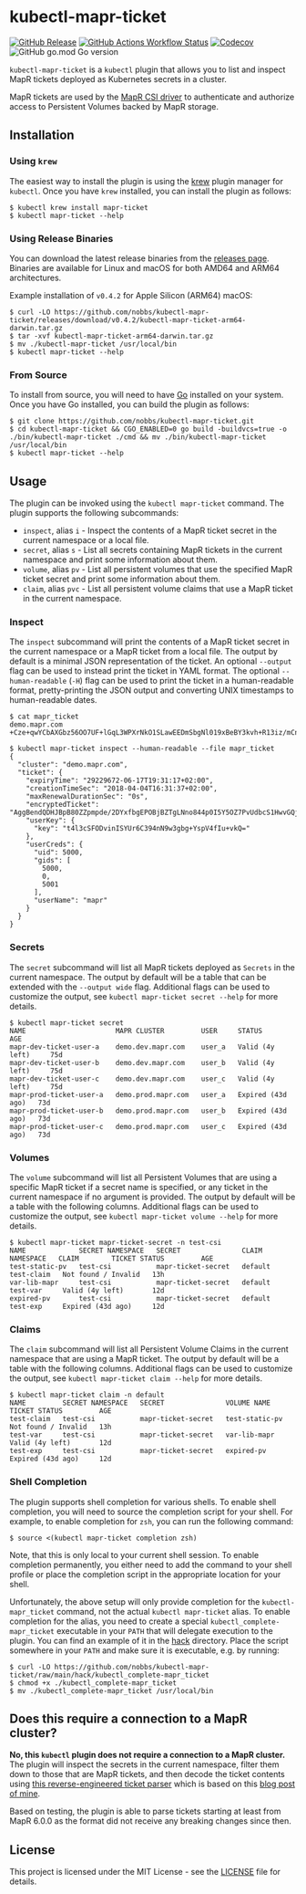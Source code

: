 # kubectl-mapr-ticket

[![GitHub Release](https://img.shields.io/github/v/release/nobbs/kubectl-mapr-ticket)](https://github.com/nobbs/kubectl-mapr-ticket/releases/latest)
[![GitHub Actions Workflow Status](https://img.shields.io/github/actions/workflow/status/nobbs/kubectl-mapr-ticket/ci.yaml?branch=release-please--branches--main&label=CI%20Build)](https://github.com/nobbs/kubectl-mapr-ticket/actions/workflows/ci.yaml)
[![Codecov](https://img.shields.io/codecov/c/github/nobbs/kubectl-mapr-ticket)](https://app.codecov.io/gh/nobbs/kubectl-mapr-ticket)
![GitHub go.mod Go version](https://img.shields.io/github/go-mod/go-version/nobbs/kubectl-mapr-ticket)

`kubectl-mapr-ticket` is a `kubectl` plugin that allows you to list and inspect MapR tickets deployed as Kubernetes secrets in a cluster.

MapR tickets are used by the [MapR CSI driver](https://github.com/mapr/mapr-csi) to authenticate and authorize access to Persistent Volumes backed by MapR storage.

## Installation

### Using `krew`

The easiest way to install the plugin is using the [krew](https://krew.sigs.k8s.io/) plugin manager for `kubectl`. Once you have `krew` installed, you can install the plugin as follows:

```console
$ kubectl krew install mapr-ticket
$ kubectl mapr-ticket --help
```

### Using Release Binaries

You can download the latest release binaries from the [releases page](https://github.com/nobbs/kubectl-mapr-ticket/releases). Binaries are available for Linux and macOS for both AMD64 and ARM64 architectures.

<!-- x-release-please-start-version -->

Example installation of `v0.4.2` for Apple Silicon (ARM64) macOS:

```console
$ curl -LO https://github.com/nobbs/kubectl-mapr-ticket/releases/download/v0.4.2/kubectl-mapr-ticket-arm64-darwin.tar.gz
$ tar -xvf kubectl-mapr-ticket-arm64-darwin.tar.gz
$ mv ./kubectl-mapr-ticket /usr/local/bin
$ kubectl mapr-ticket --help
```

<!-- x-release-please-end -->

### From Source

To install from source, you will need to have [Go](https://golang.org/) installed on your system. Once you have Go installed, you can build the plugin as follows:

```console
$ git clone https://github.com/nobbs/kubectl-mapr-ticket.git
$ cd kubectl-mapr-ticket && CGO_ENABLED=0 go build -buildvcs=true -o ./bin/kubectl-mapr-ticket ./cmd && mv ./bin/kubectl-mapr-ticket /usr/local/bin
$ kubectl mapr-ticket --help
```

## Usage

The plugin can be invoked using the `kubectl mapr-ticket` command. The plugin supports the following subcommands:

- `inspect`, alias `i` - Inspect the contents of a MapR ticket secret in the current namespace or a local file.
- `secret`, alias `s` - List all secrets containing MapR tickets in the current namespace and print some information about them.
- `volume`, alias `pv` - List all persistent volumes that use the specified MapR ticket secret and print some information about them.
- `claim`, alias `pvc` - List all persistent volume claims that use a MapR ticket in the current namespace.

### Inspect

The `inspect` subcommand will print the contents of a MapR ticket secret in the current namespace or a MapR ticket from a local file. The output by default is a minimal JSON representation of the ticket. An optional `--output` flag can be used to instead print the ticket in YAML format. The optional `--human-readable` (`-H`) flag can be used to print the ticket in a human-readable format, pretty-printing the JSON output and converting UNIX timestamps to human-readable dates.

```consol
$ cat mapr_ticket
demo.mapr.com +Cze+qwYCbAXGbz56OO7UF+lGqL3WPXrNkO1SLawEEDmSbgNl019xBeBY3kvh+R13iz/mCnwpzsLQw4Y5jEnv5GtuIWbeoC95ha8VKwX8MKcE6Kn9nZ2AF0QminkHwNVBx6TDriGZffyJCfZzivBwBSdKoQEWhBOPFCIMAi7w2zV/SX5Ut7u4qIKvEpr0JHV7sLMWYLhYncM6CKMd7iECGvECsBvEZRVj+dpbEY0BaRN/W54/7wNWaSVELUF6JWHQ8dmsqty4cZlI0/MV10HZzIbl9sMLFQ=

$ kubectl mapr-ticket inspect --human-readable --file mapr_ticket
{
  "cluster": "demo.mapr.com",
  "ticket": {
    "expiryTime": "29229672-06-17T19:31:17+02:00",
    "creationTimeSec": "2018-04-04T16:31:37+02:00",
    "maxRenewalDurationSec": "0s",
    "encryptedTicket": "AggBendQDHJBpB80ZZpmpde/2DYxfbgEPOBjBZTgLNno844p0I5Y5OZ7PvUdbcS1HwvGQjOWnsX3oIS3F6ZrGLeNWxKwQW9VtQG7EcOZFFtHCFMjcnWU3RSGo6dRn8EndfObMZBbXAQYJks5Qw==",
    "userKey": {
      "key": "t4l3cSFODvinISYUr6C394nN9w3gbg+YspV4fIu+vkQ="
    },
    "userCreds": {
      "uid": 5000,
      "gids": [
        5000,
        0,
        5001
      ],
      "userName": "mapr"
    }
  }
}
```

### Secrets

The `secret` subcommand will list all MapR tickets deployed as `Secrets` in the current namespace. The output by default will be a table that can be extended with the `--output wide` flag. Additional flags can be used to customize the output, see `kubectl mapr-ticket secret --help` for more details.

```console
$ kubectl mapr-ticket secret
NAME                      MAPR CLUSTER         USER     STATUS              AGE
mapr-dev-ticket-user-a    demo.dev.mapr.com    user_a   Valid (4y left)     75d
mapr-dev-ticket-user-b    demo.dev.mapr.com    user_b   Valid (4y left)     75d
mapr-dev-ticket-user-c    demo.dev.mapr.com    user_c   Valid (4y left)     75d
mapr-prod-ticket-user-a   demo.prod.mapr.com   user_a   Expired (43d ago)   73d
mapr-prod-ticket-user-b   demo.prod.mapr.com   user_b   Expired (43d ago)   73d
mapr-prod-ticket-user-c   demo.prod.mapr.com   user_c   Expired (43d ago)   73d
```

### Volumes

The `volume` subcommand will list all Persistent Volumes that are using a specific MapR ticket if a secret name is specified, or any ticket in the current namespace if no argument is provided. The output by default will be a table with the following columns. Additional flags can be used to customize the output, see `kubectl mapr-ticket volume --help` for more details.

```console
$ kubectl mapr-ticket mapr-ticket-secret -n test-csi
NAME             SECRET NAMESPACE   SECRET               CLAIM NAMESPACE   CLAIM        TICKET STATUS         AGE
test-static-pv   test-csi           mapr-ticket-secret   default           test-claim   Not found / Invalid   13h
var-lib-mapr     test-csi           mapr-ticket-secret   default           test-var     Valid (4y left)       12d
expired-pv       test-csi           mapr-ticket-secret   default           test-exp     Expired (43d ago)     12d
```

### Claims

The `claim` subcommand will list all Persistent Volume Claims in the current namespace that are using a MapR ticket. The output by default will be a table with the following columns. Additional flags can be used to customize the output, see `kubectl mapr-ticket claim --help` for more details.

```console
$ kubectl mapr-ticket claim -n default
NAME         SECRET NAMESPACE   SECRET               VOLUME NAME      TICKET STATUS         AGE
test-claim   test-csi           mapr-ticket-secret   test-static-pv   Not found / Invalid   13h
test-var     test-csi           mapr-ticket-secret   var-lib-mapr     Valid (4y left)       12d
test-exp     test-csi           mapr-ticket-secret   expired-pv       Expired (43d ago)     12d
```

### Shell Completion

The plugin supports shell completion for various shells. To enable shell completion, you will need to source the completion script for your shell. For example, to enable completion for `zsh`, you can run the following command:

```console
$ source <(kubectl mapr-ticket completion zsh)
```

Note, that this is only local to your current shell session. To enable completion permanently, you either need to add the command to your shell profile or place the completion script in the appropriate location for your shell.

Unfortunately, the above setup will only provide completion for the `kubectl-mapr_ticket` command, not the actual `kubectl mapr-ticket` alias. To enable completion for the alias, you need to create a special `kubectl_complete-mapr_ticket` executable in your `PATH` that will delegate execution to the plugin. You can find an example of it in the [hack](hack) directory. Place the script somewhere in your `PATH` and make sure it is executable, e.g. by running:

```console
$ curl -LO https://github.com/nobbs/kubectl-mapr-ticket/raw/main/hack/kubectl_complete-mapr_ticket
$ chmod +x ./kubectl_complete-mapr_ticket
$ mv ./kubectl_complete-mapr_ticket /usr/local/bin
```

## Does this require a connection to a MapR cluster?

**No, this `kubectl` plugin does not require a connection to a MapR cluster.** The plugin will inspect the secrets in the current namespace, filter them down to those that are MapR tickets, and then decode the ticket contents using [this reverse-engineered ticket parser](https://github.com/nobbs/mapr-ticket-parser) which is based on this [blog post of mine](https://nobbs.dev/posts/reverse-engineering-mapr-ticket-format/).

Based on testing, the plugin is able to parse tickets starting at least from MapR 6.0.0 as the format did not receive any breaking changes since then.

## License

This project is licensed under the MIT License - see the [LICENSE](LICENSE) file for details.
